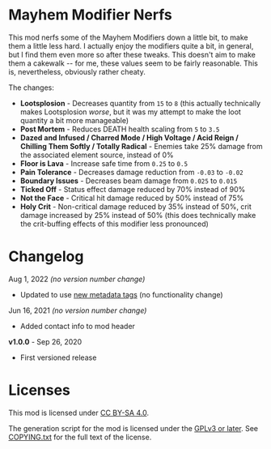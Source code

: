 Mayhem Modifier Nerfs
=====================

This mod nerfs some of the Mayhem Modifiers down a little bit, to make them a little
less hard.  I actually enjoy the modifiers quite a bit, in general, but I find them
even more so after these tweaks.  This doesn't aim to make them a cakewalk -- for me,
these values seem to be fairly reasonable.  This is, nevertheless, obviously rather
cheaty.

The changes:

* **Lootsplosion** - Decreases quantity from `15` to `8` (this actually technically
  makes Lootsplosion *worse*, but it was my attempt to make the loot quantity a bit
  more manageable)
* **Post Mortem** - Reduces DEATH health scaling from `5` to `3.5`
* **Dazed and Infused / Charred Mode / High Voltage / Acid Reign / Chilling Them
  Softly / Totally Radical** - Enemies take 25% damage from the associated element
  source, instead of 0%
* **Floor is Lava** - Increase safe time from `0.25` to `0.5`
* **Pain Tolerance** - Decreases damage reduction from `-0.03` to `-0.02`
* **Boundary Issues** - Decreases beam damage from `0.025` to `0.015`
* **Ticked Off** - Status effect damage reduced by 70% instead of 90%
* **Not the Face** - Critical hit damage reduced by 50% instead of 75%
* **Holy Crit** - Non-critical damage reduced by 35% instead of 50%, crit damage
  increased by 25% instead of 50% (this does technically make the crit-buffing
  effects of this modifier less pronounced)

Changelog
=========

Aug 1, 2022 *(no version number change)*
 * Updated to use [new metadata tags](https://github.com/apple1417/blcmm-parsing/tree/master/blimp)
   (no functionality change)

Jun 16, 2021 *(no version number change)*
 * Added contact info to mod header

**v1.0.0** - Sep 26, 2020
 * First versioned release
 
Licenses
========

This mod is licensed under [CC BY-SA 4.0](https://creativecommons.org/licenses/by-sa/4.0/).

The generation script for the mod is licensed under the
[GPLv3 or later](https://www.gnu.org/licenses/quick-guide-gplv3.html).
See [COPYING.txt](../../COPYING.txt) for the full text of the license.


